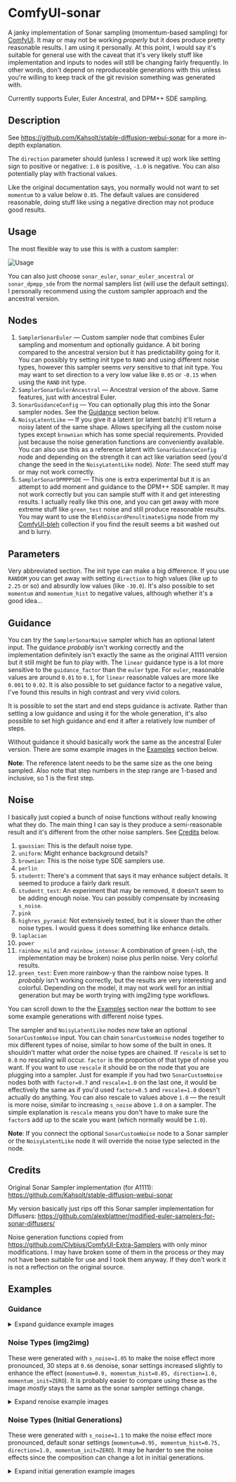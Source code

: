 # ComfyUI-sonar

A janky implementation of Sonar sampling (momentum-based sampling) for [ComfyUI](https://github.com/comfyanonymous/ComfyUI). It may or may not be working _properly_ but it does produce pretty reasonable results. I am using it personally. At this point, I would say it's suitable for general use with the caveat that it's very likely stuff like implementation and inputs to nodes will still be changing fairly frequently. In other words, don't depend on reproduceable generations with this unless you're willing to keep track of the git revision something was generated with.

Currently supports Euler, Euler Ancestral, and DPM++ SDE sampling.

## Description

See https://github.com/Kahsolt/stable-diffusion-webui-sonar for a more in-depth explanation.

The `direction` parameter should (unless I screwed it up) work like setting sign to positive or negative: `1.0` is positive, `-1.0` is negative. You can also potentially play with fractional values.

Like the original documentation says, you normally would not want to set `momentum` to a value below `0.85`. The default values are considered reasonable, doing stuff like using a negative direction may not produce good results.

## Usage

The most flexible way to use this is with a custom sampler:

![Usage](assets/example_images/custom_sampler_usage.png)

You can also just choose `sonar_euler`, `sonar_euler_ancestral` or `sonar_dpmpp_sde` from the normal samplers list (will use the default settings). I personally recommend using the custom sampler approach and the ancestral version.

## Nodes

1. `SamplerSonarEuler` — Custom sampler node that combines Euler sampling and momentum and optionally guidance. A bit boring compared to the ancestral version but it has predictability going for it. You can possibly try setting init type to `RAND` and using different noise types, however this sampler seems _very_ sensitive to that init type. You may want to set direction to a very low value like `0.05` or `-0.15` when using the `RAND` init type.
2. `SamplerSonarEulerAncestral` — Ancestral version of the above. Same features, just with ancestral Euler.
4. `SonarGuidanceConfig` — You can optionally plug this into the Sonar sampler nodes. See the [Guidance](#guidance) section below.
5. `NoisyLatentLike` — If you give it a latent (or latent batch) it'll return a noisy latent of the same shape. Allows specifying all the custom noise types except `brownian` which has some special requirements. Provided just because the noise generation functions are conveniently available. You can also use this as a reference latent with `SonarGuidanceConfig` node and depending on the strength it can act like variation seed (you'd change the seed in the `NoisyLatentLike` node). *Note*: The seed stuff may or may not work correctly.
6. `SamplerSonarDPMPPSDE` — This one is extra experimental but it is an attempt to add moment and guidance to the DPM++ SDE sampler. It may not work correctly but you can sample stuff with it and get interesting results. I actually really like this one, and you can get away with more extreme stuff like `green_test` noise and still produce reasonable results. You may want to use the `BlehDiscardPenultimateSigma` node from my [ComfyUI-bleh](https://github.com/blepping/ComfyUI-bleh) collection if you find the result seems a bit washed out and b lurry.

## Parameters

Very abbreviated section. The init type can make a big difference. If you use `RANDOM` you can get away with setting `direction` to high values (like up to `2.25` or so) and absurdly low values (like `-30.0`). It's also possible to set `momentum` and `momentum_hist` to negative values, although whether it's a good idea...

## Guidance

You can try the `SamplerSonarNaive` sampler which has an optional latent input. The guidance _probably_ isn't working correctly and the implementation definitely isn't exactly the same as the original A1111 version but it still might be fun to play with. The `linear` guidance type is a lot more sensitive to the `guidance_factor` than the `euler` type. For `euler`, reasonable values are around `0.01` to `0.1`, for `linear` reasonable values are more like `0.001` to `0.02`. It is also possible to set guidance factor to a negative value, I've found this results in high contrast and very vivid colors.

It is possible to set the start and end steps guidance is activate. Rather than setting a low guidance and using it for the whole generation, it's also possible to set high guidance and end it after a relatively low number of steps.

Without guidance it should basically work the same as the ancestral Euler version. There are some example images in the [Examples](#examples) section below.

**Note**: The reference latent needs to be the same size as the one being sampled. Also note that step numbers in the step range are 1-based and inclusive, so 1 is the first step.

## Noise

I basically just copied a bunch of noise functions without really knowing what they do. The main thing I can say is they produce a semi-reasonable result and it's different from the other noise samplers. See [Credits](#credits) below.

1. `gaussian`: This is the default noise type.
2. `uniform`: Might enhance background details?
3. `brownian`: This is the noise type SDE samplers use.
4. `perlin`
5. `studentt`: There's a comment that says it may enhance subject details. It seemed to produce a fairly dark result.
6. `studentt_test`: An experiment that may be removed, it doesn't seem to be adding enough noise. You can possibly compensate by increasing `s_noise`.
7. `pink`
8. `highres_pyramid`: Not extensively tested, but it is slower than the other noise types. I would guess it does something like enhance details.
9. `laplacian`
10. `power`
11. `rainbow_mild` and `rainbow_intense`: A combination of green (-ish, the implementation may be broken) noise plus perlin noise. Very colorful results.
12. `green_test`: Even more rainbow-y than the rainbow noise types. It _probably_ isn't working correctly, but the results are very interesting and colorful. Depending on the model, it may not work well for an initial generation but may be worth trying with img2img type workflows.

You can scroll down to the the [Examples](#examples) section near the bottom to see some example generations with different noise types.

The sampler and `NoisyLatentLike` nodes now take an optional `SonarCustomNoise` input. You can chain `SonarCustomNoise` nodes together to mix different types of noise, similar to how some of the built in ones. It shouldn't matter what order the noise types are chained. If `rescale` is set to `0.0` no rescaling will occur. `factor` is the proportion of that type of noise you want. If you want to use `rescale` it should be on the node that you are plugging into a sampler. Just for example if you had two `SonarCustomNoise` nodes both with `factor=0.7` and `rescale=1.0` on the last one, it would be effectively the same as if you'd used `factor=0.5` and `rescale=1.0` doesn't actually do anything. You can also rescale to values above `1.0` — the result is more noise, similar to increasing `s_noise` above `1.0` on a sampler. The simple explanation is `rescale` means you don't have to make sure the `factor`s add up to the scale you want (which normally would be `1.0`).

**Note**: If you connect the optional `SonarCustomNoise` node to a Sonar sampler or the `NoisyLatentLike` node it will override the noise type selected in the node.

## Credits

Original Sonar Sampler implementation (for A1111): https://github.com/Kahsolt/stable-diffusion-webui-sonar

My version basically just rips off this Sonar sampler implementation for Diffusers: https://github.com/alexblattner/modified-euler-samplers-for-sonar-diffusers/

Noise generation functions copied from https://github.com/Clybius/ComfyUI-Extra-Samplers with only minor modifications. I may have broken some of them in the process _or_ they may not have been suitable for use and I took them anyway. If they don't work it is not a reflection on the original source.

## Examples

### Guidance

<details>
<summary>Expand guidance example images</summary>

#### Positive

Using the `linear` guidance type and `guidance_factor=0.02`. The reference image was a red and blue checkboard pattern.

![Positive](assets/example_images/guidance/guidance_linear_pos.png)

#### Negative

Using the `linear` guidance type and `guidance_factor=-0.015`. The reference image was a red and blue checkboard pattern.

![Positive](assets/example_images/guidance/guidance_linear_neg.png)

</details>


### Noise Types (img2img)

These were generated with `s_noise=1.05` to make the noise effect more pronounced, 30 steps at `0.66` denoise, sonar settings increased slightly to enhance the effect (`momentum=0.9, momentum_hist=0.85, direction=1.0, momentum_init=ZERO`). It is probably easier to compare using these as the image _mostly_ stays the same as the sonar sampler settings change.

<details>
<summary>Expand renoise example images</summary>

#### Base

Base image - no Sonar Sampler steps.

![Base](assets/example_images/noise/renoise_base.png)

#### Euler A

Normal (non-sonar) Eular A. Not really a comparison with noise (think it would use gaussian) but with the difference in effect from momentum.

![Euler A](assets/example_images/noise/renoise_eulera.png)


#### Gaussian

![Gaussian](assets/example_images/noise/renoise_gaussian.png)

#### Brownian

![Brownian](assets/example_images/noise/renoise_brownian.png)

#### Perlin

![Perlin](assets/example_images/noise/renoise_perlin.png)

#### Uniform

![Uniform](assets/example_images/noise/renoise_uniform.png)

#### Highres Pyramid

![Highres_pyramid](assets/example_images/noise/renoise_highres_pyramid.png)

#### Pink

![Pink](assets/example_images/noise/renoise_pink.png)

#### StudentT

![StudentT](assets/example_images/noise/renoise_studentt.png)


#### StudentT_test

![StudentT_test](assets/example_images/noise/renoise_studentt_test.png)

#### Laplacian

![Laplacian](assets/example_images/noise/renoise_laplacian.png)

#### Power

![Power](assets/example_images/noise/renoise_power.png)

#### Rainbow Mild

![Rainbow Mild](assets/example_images/noise/renoise_rainbow_mild.png)

#### Rainbow Intense

![Rainbow Intense](assets/example_images/noise/renoise_rainbow_intense.png)

#### Green_test

![Green_test](assets/example_images/noise/renoise_green_test.png)

</details>

### Noise Types (Initial Generations)

These were generated with `s_noise=1.1` to make the noise effect more pronounced, default sonar settings (`momentum=0.95, momentum_hist=0.75, direction=1.0, momentum_init=ZERO`). It may be harder to see the noise effects since the composition can change a lot in initial generations.

<details>
<summary>Expand initial generation example images</summary>

#### Gaussian

![Gaussian](assets/example_images/noise/noise_gaussian.png)

#### Brownian

![Brownian](assets/example_images/noise/noise_brownian.png)

#### Perlin

![Perlin](assets/example_images/noise/noise_perlin.png)

#### Uniform

![Uniform](assets/example_images/noise/noise_uniform.png)

#### Highres Pyramid

![Highres_pyramid](assets/example_images/noise/noise_highres_pyramid.png)

#### Pink

![Pink](assets/example_images/noise/noise_pink.png)

#### StudentT

![StudentT](assets/example_images/noise/noise_studentt.png)

#### StudentT_test

![StudentT_test](assets/example_images/noise/noise_studentt_test.png)

#### Laplacian

![Laplacian](assets/example_images/noise/noise_laplacian.png)

#### Power

![Power](assets/example_images/noise/noise_power.png)

#### Rainbow Mild

![Rainbow Mild](assets/example_images/noise/noise_rainbow_mild.png)

#### Rainbow Intense

![Rainbow Intense](assets/example_images/noise/noise_rainbow_intense.png)

#### Green_test

This might seem too crazy for actual use, but you can actually get decent results using the DPMPP Sonar sampler and a relatively high step count.

![Green_test](assets/example_images/noise/noise_green_test.png)

</details>
